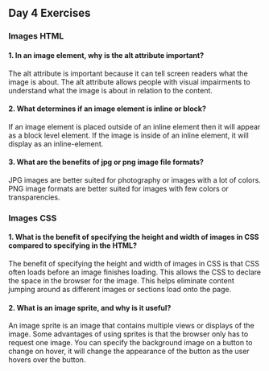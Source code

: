 ## Day 4 Exercises

### Images HTML

#### 1. In an image element, why is the alt attribute important?
The alt attribute is important because it can tell screen readers what the image is about. The alt attribute allows people with visual impairments to understand what the image is about in relation to the content.

#### 2. What determines if an image element is inline or block?
If an image element is placed outside of an inline element then it will appear as a block level element. If the image is inside of an inline element, it will display as an inline-element.

#### 3. What are the benefits of jpg or png image file formats?
JPG images are better suited for photography or images with a lot of colors. PNG image formats are better suited for images with few colors or transparencies.

### Images CSS

#### 1. What is the benefit of specifying the height and width of images in CSS compared to specifying in the HTML?
The benefit of specifying the height and width of images in CSS is that CSS often loads before an image finishes loading. This allows the CSS to declare the space in the browser for the image. This helps eliminate content jumping around as different images or sections load onto the page.

#### 2. What is an image sprite, and why is it useful?
An image sprite is an image that contains multiple views or displays of the image. Some advantages of using sprites is that the browser only has to request one image. You can specify the background image on a button to change on hover, it will change the appearance of the button as the user hovers over the button.
